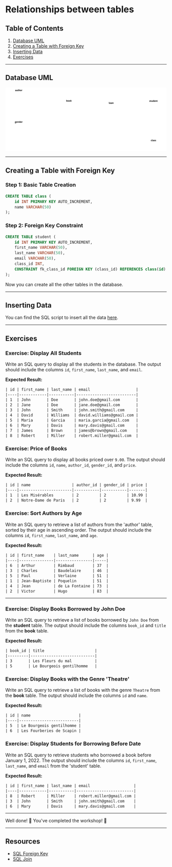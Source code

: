 # Relationships between tables

## Table of Contents

1. [Database UML](#database-uml)
2. [Creating a Table with Foreign Key](#creating-a-table-with-foreign-key)
3. [Inserting Data](#inserting-data)
4. [Exercises](#exercises)

---

## Database UML

![Database UML](database-uml.png)

---

## Creating a Table with Foreign Key

### Step 1: Basic Table Creation

```sql
CREATE TABLE class (
    id INT PRIMARY KEY AUTO_INCREMENT,
    name VARCHAR(50)
);
```

### Step 2: Foreign Key Constraint

```sql
CREATE TABLE student (
    id INT PRIMARY KEY AUTO_INCREMENT,
    first_name VARCHAR(50),
    last_name VARCHAR(50),
    email VARCHAR(50),
    class_id INT,
    CONSTRAINT fk_class_id FOREIGN KEY (class_id) REFERENCES class(id)
);
```

Now you can create all the other tables in the database.

---

## Inserting Data

You can find the SQL script to insert all the data [here](data.sql).

---

## Exercises

### Exercise: Display All Students

Write an SQL query to display all the students in the database. The output should include the columns `id`, `first_name`, `last_name`, and `email`.

**Expected Result:**

```
| id | first_name | last_name | email                    |
|----|------------|-----------|--------------------------|
| 1  | John       | Doe       | john.doe@gmail.com       |
| 2  | Jane       | Doe       | jane.doe@gmail.com       |
| 3  | John       | Smith     | john.smith@gmail.com     |
| 4  | David      | Williams  | david.williams@gmail.com |
| 5  | Maria      | Garcia    | maria.garcia@gmail.com   |
| 6  | Mary       | Davis     | mary.davis@gmail.com     |
| 7  | James      | Brown     | james@brown@gmail.com    |
| 8  | Robert     | Miller    | robert.miller@gmail.com  |
```

### Exercise: Price of Books

Write an SQL query to display all books priced over `9.00`. The output should include the columns `id`, `name`, `author_id`, `gender_id`, and `price`.

**Expected Result:**

```
| id | name                  | author_id | gender_id | price |
|----|-----------------------|-----------|-----------|-------|
| 1  | Les Misérables        | 2         | 2         | 10.99 |
| 2  | Notre-Dame de Paris   | 2         | 2         | 9.99  |
```

### Exercise: Sort Authors by Age

Write an SQL query to retrieve a list of authors from the 'author' table, sorted by their age in ascending order. The output should include the columns `id`, `first_name`, `last_name`, and `age`.

**Expected Result:**

```
| id | first_name    | last_name      | age |
|----|---------------|----------------|-----|
| 6  | Arthur        | Rimbaud        | 37  |
| 3  | Charles       | Baudelaire     | 46  |
| 5  | Paul          | Verlaine       | 51  |
| 1  | Jean-Baptiste | Poquelin       | 51  |
| 4  | Jean          | de La Fontaine | 73  |
| 2  | Victor        | Hugo           | 83  |
```

---

### Exercise: Display Books Borrowed by John Doe

Write an SQL query to retrieve a list of books borrowed by `John Doe` from the **student** table. The output should include the columns `book_id` and `title` from the **book** table.

**Expected Result:**

```
| book_id | title                      |
|---------|----------------------------|
| 3       | Les Fleurs du mal          |
| 5       | Le Bourgeois gentilhomme   |
```

### Exercise: Display Books with the Genre 'Theatre'

Write an SQL query to retrieve a list of books with the genre `Theatre` from the **book** table. The output should include the columns `id` and `name`.

**Expected Result:**

```
| id | name                     |
|----|--------------------------|
| 5  | Le Bourgeois gentilhomme |
| 6  | Les Fourberies de Scapin |
```

### Exercise: Display Students for Borrowing Before Date

Write an SQL query to retrieve students who borrowed a book before January 1, 2022. The output should include the columns `id`, `first_name`, `last_name`, and `email` from the 'student' table.

**Expected Result:**

```
| id | first_name | last_name | email                   |
|----|------------|-----------|-------------------------|
| 8  | Robert     | Miller    | robert.miller@gmail.com |
| 3  | John       | Smith     | john.smith@gmail.com    |
| 6  | Mary       | Davis     | mary.davis@gmail.com    |
```

---

Well done! 👏 You've completed the workshop! 🎉

---

## Resources

- <a href="https://www.w3schools.com/sql/sql_foreignkey.asp" target="_blank">SQL Foreign Key</a>
- <a href="https://www.w3schools.com/sql/sql_join.asp" target="_blank">SQL Join</a>